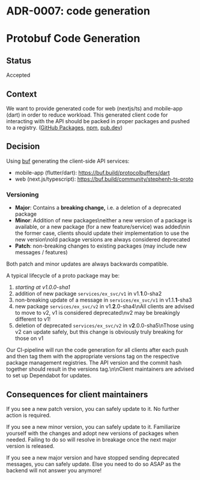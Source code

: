 # ADR-0007: code generation

# Protobuf Code Generation

## Status

Accepted

## Context

We want to provide generated code for web (nextjs/ts) and mobile-app (dart) in order to reduce workload. This generated client code for interacting with the API should be packed in proper packages and pushed to a registry. ([GitHub Packages](https://github.com/orgs/helpwave/packages), [npm](https://www.npmjs.com/), [pub.dev](https://pub.dev/)) 

## Decision

Using [buf](https://github.com/bufbuild/buf) generating the client-side API services:

* mobile-app (flutter/dart): <https://buf.build/protocolbuffers/dart>
* web (next.js/typescript): <https://buf.build/community/stephenh-ts-proto>


### Versioning

* **Major**: Contains a **breaking change,** i.e. a deletion of a deprecated package
* **Minor**: Addition of new packages\neither a new version of a package is available, or a new package (for a new feature/service) was added\nin the former case, clients should update their implementation to use the new version\nold package versions are always considered deprecated
* **Patch**: non-breaking changes to existing packages (may include new messages / features)


Both patch and minor updates are always backwards compatible.


A typical lifecycle of a proto package may be:


1. *starting at v1.0.0-sha1*
2. addition of new package `services/ex_svc/v1` in v1.**1**.0-sha2
3. non-breaking update of a message in `services/ex_svc/v1` in v1.1.**1**-sha3
4. new package `services/ex_svc/v2` in v1.**2**.0-sha4\nAll clients are advised to move to v2, v1 is considered deprecated\nv2 may be breakingly different to v1!
5. deletion of deprecated `services/ex_svc/v2` in v**2**.0.0-sha5\nThose using v2 can update safely, but this change is obviously truly breaking for those on v1


Our CI-pipeline will run the code generation for all clients after each push and then tag them with the appropriate versions tag on the respective package management registries. The API version and the commit hash together should result in the versions tag.\n\nClient maintainers are advised to set up Dependabot for updates.

## Consequences for client maintainers

If you see a new patch version, you can safely update to it. No further action is required.

If you see a new minor version, you can safely update to it. Familiarize yourself with the changes and adopt new versions of packages when needed. Failing to do so will resolve in breakage once the next major version is released.

If you see a new major version and have stopped sending deprecated messages, you can safely update. Else you need to do so ASAP as the backend will not answer you anymore!

